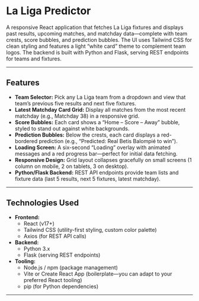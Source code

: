 # La Liga Predictor

A responsive React application that fetches La Liga fixtures and displays past results, upcoming matches, and matchday data—complete with team crests, score bubbles, and prediction bubbles. The UI uses Tailwind CSS for clean styling and features a light “white card” theme to complement team logos. The backend is built with Python and Flask, serving REST endpoints for teams and fixtures.

---

## Features

- **Team Selector:** Pick any La Liga team from a dropdown and view that team’s previous five results and next five fixtures.
- **Latest Matchday Card Grid:** Display all matches from the most recent matchday (e.g., Matchday 38) in a responsive grid.
- **Score Bubbles:** Each card shows a “Home – Score – Away” bubble, styled to stand out against white backgrounds.
- **Prediction Bubbles:** Below the crests, each card displays a red-bordered prediction (e.g., “Predicted: Real Betis Balompié to win”).
- **Loading Screen:** A six-second “Loading” overlay with animated messages and a red progress bar—perfect for initial data fetching.
- **Responsive Design:** Grid layout collapses gracefully on small screens (1 column on mobile, 2 on tablets, 3 on desktop).
- **Python/Flask Backend:** REST API endpoints provide team lists and fixture data (last 5 results, next 5 fixtures, latest matchday).

---

## Technologies Used

- **Frontend:**  
  - React (v17+)  
  - Tailwind CSS (utility-first styling, custom color palette)  
  - Axios (for REST API calls)  
- **Backend:**  
  - Python 3.x  
  - Flask (serving REST endpoints)  
- **Tooling:**  
  - Node.js / npm (package management)  
  - Vite or Create React App (boilerplate—you can adapt to your preferred React tooling)  
  - pip (for Python dependencies)  

---
